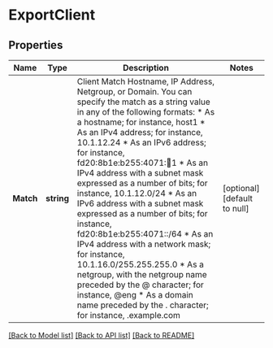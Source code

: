 # ExportClient

## Properties
Name | Type | Description | Notes
------------ | ------------- | ------------- | -------------
**Match** | **string** | Client Match Hostname, IP Address, Netgroup, or Domain. You can specify the match as a string value in any of the           following formats: * As a hostname; for instance, host1 * As an IPv4 address; for instance, 10.1.12.24 * As an IPv6 address; for instance, fd20:8b1e:b255:4071::100:1 * As an IPv4 address with a subnet mask expressed as a number of bits; for instance, 10.1.12.0/24 * As an IPv6 address with a subnet mask expressed as a number of bits; for instance, fd20:8b1e:b255:4071::/64 * As an IPv4 address with a network mask; for instance, 10.1.16.0/255.255.255.0 * As a netgroup, with the netgroup name preceded by the @ character; for instance, @eng * As a domain name preceded by the . character; for instance, .example.com  | [optional] [default to null]

[[Back to Model list]](../README.md#documentation-for-models) [[Back to API list]](../README.md#documentation-for-api-endpoints) [[Back to README]](../README.md)


